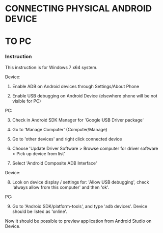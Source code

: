 # CONNECTING PHYSICAL ANDROID DEVICE 
# TO PC
### Instruction

This instruction is for Windows 7 x64 system.

Device:

1. Enable ADB on Android devices through Settings/About Phone

2. Enable USB debugging on Android Device (elsewhere phone will be not visible for PC)

PC:

3. Check in Android SDK Manager for 'Google USB Driver package'

4. Go to 'Manage Computer' (Computer/Manage)

5. Go to 'other devices' and right click connected device

6. Choose 'Update Driver Software > Browse computer for driver software > Pick up device from list'

7. Select 'Android Composite ADB Interface'

Device:

8. Look on device display / settings for: 'Allow USB debugging', check 'always allow from this computer' and then 'ok'.

PC:

9. Go to 'Android SDK/platform-tools', and type 'adb devices'. Device should be listed as 'online'.


Now it should be possible to preview application from Android Studio on Device.
